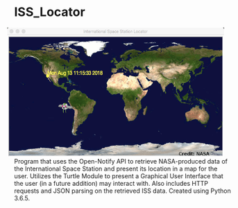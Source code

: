 # ISS_Locator

<img align = "right" src = "SampleImages/ISS_Map.png" width = "500" height = "300" hspace = "20" alt = "Homescreen" />

Program that uses the Open-Notify API to retrieve NASA-produced data of the International Space Station and present its location in a map for the user. Utilizes the Turtle Module to present a Graphical User Interface that the user (in a future addition) may interact with. Also includes HTTP requests and JSON parsing on the retrieved ISS data. Created using Python 3.6.5.




